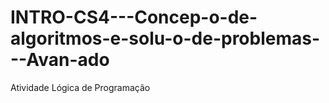 # INTRO-CS4---Concep-o-de-algoritmos-e-solu-o-de-problemas---Avan-ado
Atividade Lógica de Programação
